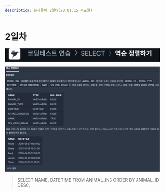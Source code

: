 ```yaml
---
description: 문제풀이 2일차(20.01.15 수요일)
---
```


# 2일차

![](<../.gitbook/assets/image (47).png>)

![](<../.gitbook/assets/image (33).png>)

> SELECT NAME, DATETIME FROM ANIMAL\_INS ORDER BY ANIMAL\_ID DESC;
